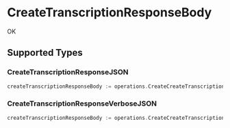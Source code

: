 # CreateTranscriptionResponseBody

OK


## Supported Types

### CreateTranscriptionResponseJSON

```go
createTranscriptionResponseBody := operations.CreateCreateTranscriptionResponseBodyCreateTranscriptionResponseJSON(components.CreateTranscriptionResponseJSON{/* values here */})
```

### CreateTranscriptionResponseVerboseJSON

```go
createTranscriptionResponseBody := operations.CreateCreateTranscriptionResponseBodyCreateTranscriptionResponseVerboseJSON(components.CreateTranscriptionResponseVerboseJSON{/* values here */})
```

